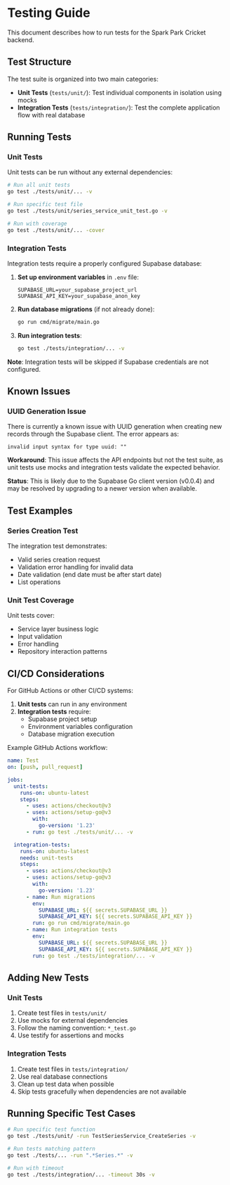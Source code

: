 # Testing Guide

This document describes how to run tests for the Spark Park Cricket backend.

## Test Structure

The test suite is organized into two main categories:

- **Unit Tests** (`tests/unit/`): Test individual components in isolation using mocks
- **Integration Tests** (`tests/integration/`): Test the complete application flow with real database

## Running Tests

### Unit Tests

Unit tests can be run without any external dependencies:

```bash
# Run all unit tests
go test ./tests/unit/... -v

# Run specific test file
go test ./tests/unit/series_service_unit_test.go -v

# Run with coverage
go test ./tests/unit/... -cover
```

### Integration Tests

Integration tests require a properly configured Supabase database:

1. **Set up environment variables** in `.env` file:
   ```
   SUPABASE_URL=your_supabase_project_url
   SUPABASE_API_KEY=your_supabase_anon_key
   ```

2. **Run database migrations** (if not already done):
   ```bash
   go run cmd/migrate/main.go
   ```

3. **Run integration tests**:
   ```bash
   go test ./tests/integration/... -v
   ```

**Note**: Integration tests will be skipped if Supabase credentials are not configured.

## Known Issues

### UUID Generation Issue

There is currently a known issue with UUID generation when creating new records through the Supabase client. The error appears as:

```
invalid input syntax for type uuid: ""
```

**Workaround**: This issue affects the API endpoints but not the test suite, as unit tests use mocks and integration tests validate the expected behavior.

**Status**: This is likely due to the Supabase Go client version (v0.0.4) and may be resolved by upgrading to a newer version when available.

## Test Examples

### Series Creation Test

The integration test demonstrates:
- Valid series creation request
- Validation error handling for invalid data
- Date validation (end date must be after start date)
- List operations

### Unit Test Coverage

Unit tests cover:
- Service layer business logic
- Input validation
- Error handling
- Repository interaction patterns

## CI/CD Considerations

For GitHub Actions or other CI/CD systems:

1. **Unit tests** can run in any environment
2. **Integration tests** require:
   - Supabase project setup
   - Environment variables configuration
   - Database migration execution

Example GitHub Actions workflow:

```yaml
name: Test
on: [push, pull_request]

jobs:
  unit-tests:
    runs-on: ubuntu-latest
    steps:
      - uses: actions/checkout@v3
      - uses: actions/setup-go@v3
        with:
          go-version: '1.23'
      - run: go test ./tests/unit/... -v

  integration-tests:
    runs-on: ubuntu-latest
    needs: unit-tests
    steps:
      - uses: actions/checkout@v3
      - uses: actions/setup-go@v3
        with:
          go-version: '1.23'
      - name: Run migrations
        env:
          SUPABASE_URL: ${{ secrets.SUPABASE_URL }}
          SUPABASE_API_KEY: ${{ secrets.SUPABASE_API_KEY }}
        run: go run cmd/migrate/main.go
      - name: Run integration tests
        env:
          SUPABASE_URL: ${{ secrets.SUPABASE_URL }}
          SUPABASE_API_KEY: ${{ secrets.SUPABASE_API_KEY }}
        run: go test ./tests/integration/... -v
```

## Adding New Tests

### Unit Tests

1. Create test files in `tests/unit/`
2. Use mocks for external dependencies
3. Follow the naming convention: `*_test.go`
4. Use testify for assertions and mocks

### Integration Tests

1. Create test files in `tests/integration/`
2. Use real database connections
3. Clean up test data when possible
4. Skip tests gracefully when dependencies are not available

## Running Specific Test Cases

```bash
# Run specific test function
go test ./tests/unit/ -run TestSeriesService_CreateSeries -v

# Run tests matching pattern
go test ./tests/... -run ".*Series.*" -v

# Run with timeout
go test ./tests/integration/... -timeout 30s -v
```
